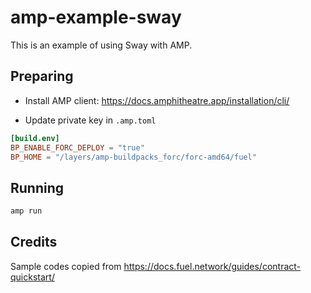 # amp-example-sway

This is an example of using Sway with AMP.

## Preparing

* Install AMP client: https://docs.amphitheatre.app/installation/cli/

* Update private key in `.amp.toml`

```toml
[build.env]
BP_ENABLE_FORC_DEPLOY = "true"
BP_HOME = "/layers/amp-buildpacks_forc/forc-amd64/fuel"
```

## Running

```bash
amp run
```

## Credits

Sample codes copied from https://docs.fuel.network/guides/contract-quickstart/
